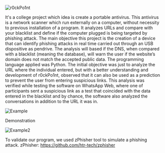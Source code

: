 ![r0ckPo1nt](https://github.com/kouh4i/r0ckPo1nt/assets/111029189/f4e3b284-01a9-440a-b0a0-af620e4545c6)


It's a college project which idea is create a portable antivirus. This antivirus is a network scanner which run externally on a computer, without necessity to previous installation of a program. It analyzes URLs and compare with your blacklist and define if  the computer plugged is being targeted by phishing attack. The main objective this project is the creation of a device that can identify phishing attacks in real time carried out through an USB dispositive as pendrive. The analysis will based if the DNS, when compared with a blacklist (meaning the database), will warn the user if the website’s domain does not match the accepted public data. The programming language applied was Python. The initial objective was just to analyze the URL where the individual entered, but with a better understanding and development of r0ckPo1nt, observed that it can also be used as a prediction to prevent the user from entering suspicious links. This analysis was verified while testing the software on WhatsApp Web, where one of participants sent a suspicious link as a test that coincided with the data entered in the blacklist and by chance, the software also analyzed the conversations in addition to the URL it was in.

![Example](https://github.com/kouh4i/r0ckPo1nt/assets/111029189/fc7c9b77-8da1-4d65-8448-2f6775273cf6)



Demonstration 

![Example2](https://github.com/kouh4i/r0ckPo1nt/assets/111029189/945d0a39-9f2e-46a7-87dd-63380899cec4)

To validate our program, we used zPhisher tool to simulate a phishing attack.
zPhisher: https://github.com/htr-tech/zphisher
